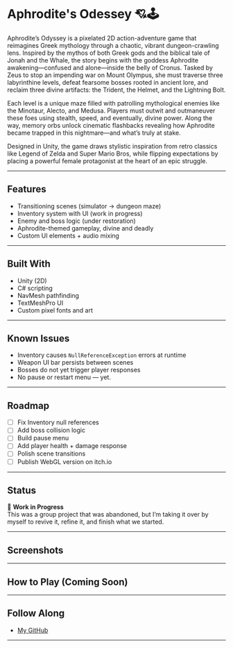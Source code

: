 # Aphrodite's Odessey 💘🕹️


Aphrodite’s Odyssey is a pixelated 2D action-adventure game that reimagines Greek mythology through a chaotic, vibrant dungeon-crawling lens. Inspired by the mythos of both Greek gods and the biblical tale of Jonah and the Whale, the story begins with the goddess Aphrodite awakening—confused and alone—inside the belly of Cronus. Tasked by Zeus to stop an impending war on Mount Olympus, she must traverse three labyrinthine levels, defeat fearsome bosses rooted in ancient lore, and reclaim three divine artifacts: the Trident, the Helmet, and the Lightning Bolt.

Each level is a unique maze filled with patrolling mythological enemies like the Minotaur, Alecto, and Medusa. Players must outwit and outmaneuver these foes using stealth, speed, and eventually, divine power. Along the way, memory orbs unlock cinematic flashbacks revealing how Aphrodite became trapped in this nightmare—and what’s truly at stake.

Designed in Unity, the game draws stylistic inspiration from retro classics like Legend of Zelda and Super Mario Bros, while flipping expectations by placing a powerful female protagonist at the heart of an epic struggle.



---

## Features

- Transitioning scenes (simulator → dungeon maze)
- Inventory system with UI (work in progress)
- Enemy and boss logic (under restoration)
- Aphrodite-themed gameplay, divine and deadly
- Custom UI elements + audio mixing

---

## Built With

- Unity (2D)
- C# scripting
- NavMesh pathfinding
- TextMeshPro UI
- Custom pixel fonts and art

---

## Known Issues

- Inventory causes `NullReferenceException` errors at runtime
- Weapon UI bar persists between scenes
- Bosses do not yet trigger player responses
- No pause or restart menu — yet.

---

## Roadmap

- [ ] Fix Inventory null references
- [ ] Add boss collision logic
- [ ] Build pause menu
- [ ] Add player health + damage response
- [ ] Polish scene transitions
- [ ] Publish WebGL version on itch.io

---

## Status

🧪 **Work in Progress**  
This was a group project that was abandoned, but I’m taking it over by myself to revive it, refine it, and finish what we started.

---

## Screenshots



---

## How to Play (Coming Soon)

---

## Follow Along

- [My GitHub](https://github.com/sateefa2904)

---